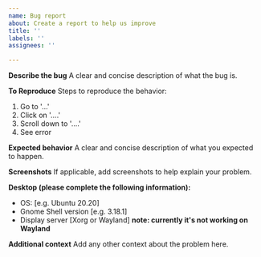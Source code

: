 ```yaml
---
name: Bug report
about: Create a report to help us improve
title: ''
labels: ''
assignees: ''

---
```


**Describe the bug**
A clear and concise description of what the bug is.

**To Reproduce**
Steps to reproduce the behavior:
1. Go to '...'
2. Click on '....'
3. Scroll down to '....'
4. See error

**Expected behavior**
A clear and concise description of what you expected to happen.

**Screenshots**
If applicable, add screenshots to help explain your problem.

**Desktop (please complete the following information):**
 - OS: [e.g. Ubuntu 20.20]
 - Gnome Shell version [e.g. 3.18.1]
 - Display server [Xorg or Wayland]
  **note: currently it's not working on Wayland**

**Additional context**
Add any other context about the problem here.

